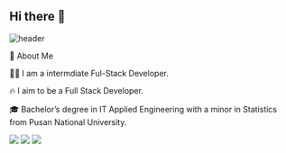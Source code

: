 ## Hi there 👋

 ![header](https://capsule-render.vercel.app/api?type=waving&color=gradient&height=300&section=header&text=Welcome%20to-nl-Summer's%20git%20🍀&fontSize=60&textAlign=center&textPosition=40%)

 👀 About Me
 
 🙋‍♀️ I am a intermdiate Ful-Stack Developer.

 🔥 I aim to be a Full Stack Developer.

 🎓 Bachelor’s degree in IT Applied Engineering with a minor in Statistics from Pusan National University.

 

<!-- 파이썬 배지 코드 예시 -->
<img src="https://img.shields.io/badge/Python-3776AB?style=flat-square&logo=Python&logoColor=white"/>

<!-- 자바스크립트 배지 코드 예시 -->
<img src="https://img.shields.io/badge/JavaScript-F7DF1E?style=flat-square&logo=JavaScript&logoColor=white"/>

<!-- Mysql 배지 코드 예시 -->
<img src="https://img.shields.io/badge/MySQL-4479A1?style=flat-square&logo=MySQL&logoColor=white"/>

<!--
**summer1029/summer1029** is a ✨ _special_ ✨ repository because its `README.md` (this file) appears on your GitHub profile.

Here are some ideas to get you started:

- 🔭 I’m currently working on ...
- 🌱 I’m currently learning ...
- 👯 I’m looking to collaborate on ...
- 🤔 I’m looking for help with ...
- 💬 Ask me about ...
- 📫 How to reach me: ...
- 😄 Pronouns: ...
- ⚡ Fun fact: ...
-->
